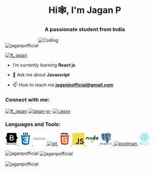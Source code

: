 <h1 align="center">Hi🕸️, I'm Jagan P </h1>
<h3 align="center">A passionate student from India</h3>
<img align="right" alt="Coding" width="400" src="https://qph.cf2.quoracdn.net/main-qimg-3bd139022dfbf3b91ec200318cc13148">

<p align="left"> <img src="https://komarev.com/ghpvc/?username=jaganpofficial&label=Profile%20views&color=0e75b6&style=flat" alt="jaganpofficial" /> </p>

<p align="left"> <a href="https://twitter.com/ft_jagan" target="blank"><img src="https://img.shields.io/twitter/follow/ft_jagan?logo=twitter&style=for-the-badge" alt="ft_jagan" /></a> </p>

-  I’m currently learning **React js**

- 💬 Ask me about **Javascript**

- 📫 How to reach me **jaganjnofficial@gmail.com**

<h3 align="left">Connect with me:</h3>
<p align="left">
<a href="https://twitter.com/ft_jagan" target="blank"><img align="center" src="https://raw.githubusercontent.com/rahuldkjain/github-profile-readme-generator/master/src/images/icons/Social/twitter.svg" alt="ft_jagan" height="30" width="40" /></a>
<a href="https://linkedin.com/in/jagan-p-" target="blank"><img align="center" src="https://raw.githubusercontent.com/rahuldkjain/github-profile-readme-generator/master/src/images/icons/Social/linked-in-alt.svg" alt="jagan-p-" height="30" width="40" /></a>
<a href="https://instagram.com/j.agxn" target="blank"><img align="center" src="https://raw.githubusercontent.com/rahuldkjain/github-profile-readme-generator/master/src/images/icons/Social/instagram.svg" alt="j.agxn" height="30" width="40" /></a>
</p>

<h3 align="left">Languages and Tools:</h3>
<p align="left"> <a href="https://getbootstrap.com" target="_blank" rel="noreferrer"> <img src="https://raw.githubusercontent.com/devicons/devicon/master/icons/bootstrap/bootstrap-plain-wordmark.svg" alt="bootstrap" width="40" height="40"/> </a> <a href="https://www.w3schools.com/css/" target="_blank" rel="noreferrer"> <img src="https://raw.githubusercontent.com/devicons/devicon/master/icons/css3/css3-original-wordmark.svg" alt="css3" width="40" height="40"/> </a> <a href="https://expressjs.com" target="_blank" rel="noreferrer"> <img src="https://raw.githubusercontent.com/devicons/devicon/master/icons/express/express-original-wordmark.svg" alt="express" width="40" height="40"/> </a> <a href="https://git-scm.com/" target="_blank" rel="noreferrer"> <img src="https://www.vectorlogo.zone/logos/git-scm/git-scm-icon.svg" alt="git" width="40" height="40"/> </a> <a href="https://www.w3.org/html/" target="_blank" rel="noreferrer"> <img src="https://raw.githubusercontent.com/devicons/devicon/master/icons/html5/html5-original-wordmark.svg" alt="html5" width="40" height="40"/> </a> <a href="https://developer.mozilla.org/en-US/docs/Web/JavaScript" target="_blank" rel="noreferrer"> <img src="https://raw.githubusercontent.com/devicons/devicon/master/icons/javascript/javascript-original.svg" alt="javascript" width="40" height="40"/> </a> <a href="https://nodejs.org" target="_blank" rel="noreferrer"> <img src="https://raw.githubusercontent.com/devicons/devicon/master/icons/nodejs/nodejs-original-wordmark.svg" alt="nodejs" width="40" height="40"/> </a> <a href="https://www.postgresql.org" target="_blank" rel="noreferrer"> <img src="https://raw.githubusercontent.com/devicons/devicon/master/icons/postgresql/postgresql-original-wordmark.svg" alt="postgresql" width="40" height="40"/> </a> <a href="https://postman.com" target="_blank" rel="noreferrer"> <img src="https://www.vectorlogo.zone/logos/getpostman/getpostman-icon.svg" alt="postman" width="40" height="40"/> </a> <a href="https://reactjs.org/" target="_blank" rel="noreferrer"> <img src="https://raw.githubusercontent.com/devicons/devicon/master/icons/react/react-original-wordmark.svg" alt="react" width="40" height="40"/> </a> </p>

<p><img align="left" src="https://github-readme-stats.vercel.app/api/top-langs?username=jaganpofficial&show_icons=true&locale=en&layout=compact" alt="jaganpofficial" /></p>

<p>&nbsp;<img align="center" src="https://github-readme-stats.vercel.app/api?username=jaganpofficial&show_icons=true&locale=en" alt="jaganpofficial" /></p>

<p><img align="center" src="https://github-readme-streak-stats.herokuapp.com/?user=jaganpofficial&" alt="jaganpofficial" /></p>
